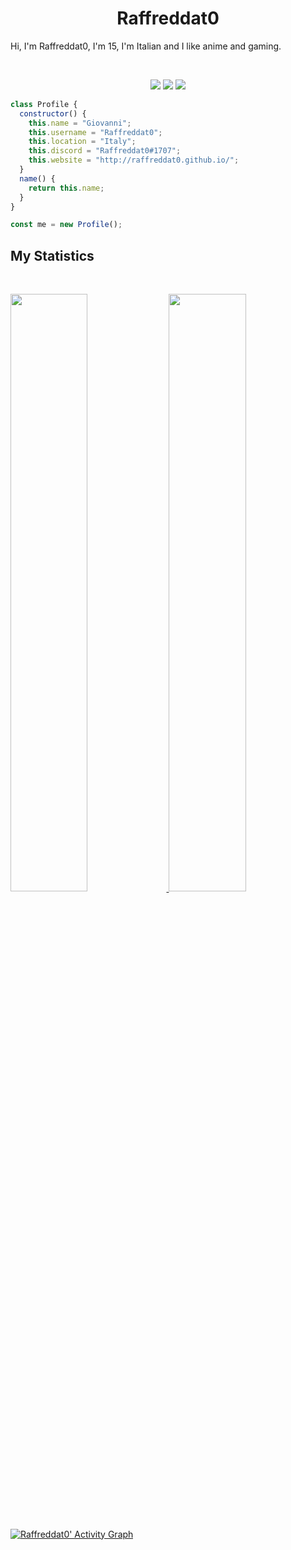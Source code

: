 <h1 align="center">
  <b>Raffreddat0</b>
</h1>

Hi, I'm Raffreddat0, I'm 15, I'm Italian and I like anime and gaming.

<br>

<p>
<div align="center">
  <img src="https://img.shields.io/badge/-HTML-c58545?style=for-the-badge&logo=html5&logoColor=c58545&labelColor=282828">
  <img src="https://img.shields.io/badge/-JavaScript-d1a01f?style=for-the-badge&logo=JavaScript&logoColor=d1a01f&labelColor=282828">
  <img src="https://img.shields.io/badge/-Python-98b982?style=for-the-badge&logo=python&logoColor=98b982&labelColor=282828">
</div>
</p>

```JavaScript
class Profile {
  constructor() {
    this.name = "Giovanni";
    this.username = "Raffreddat0";
    this.location = "Italy";
    this.discord = "Raffreddat0#1707";
    this.website = "http://raffreddat0.github.io/";
  }
  name() {
    return this.name;
  }
}

const me = new Profile();
```

## My Statistics

<br/>
<p align="left">
  <a href="https://github.com/raffreddat0/">
  <img width="49.5%" src="https://github-readme-stats.vercel.app/api?username=raffreddat0&show_icons=true&theme=gruvbox&hide_border=true" />
    <img width="49.5%" src="https://github-readme-streak-stats.herokuapp.com/?user=raffreddat0&theme=gruvbox&hide_border=true" />
  </a>
</p>
<br>

[![Raffreddat0' Activity Graph](https://activity-graph.herokuapp.com/graph?username=raffreddat0&custom_title=Raffreddat0%20Trips's%20Contribution%20Graph&theme=gruvbox&bg_color=282828&hide_border=true&line=d1a01f&point=c58545)](https://abhigyantrips.dev)


